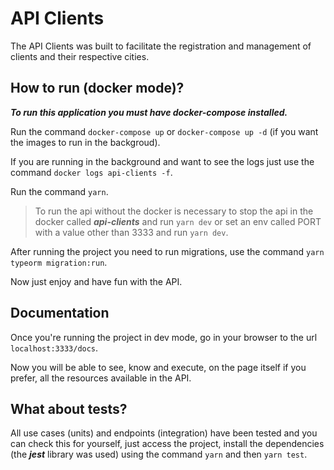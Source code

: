 # API Clients

The API Clients was built to facilitate the registration and management of clients and their respective cities. 

## How to run (docker mode)?

***To run this application you must have docker-compose installed.***

Run the command `docker-compose up` or `docker-compose up -d` (if you want the images to run in the backgroud).

If you are running in the background and want to see the logs just use the command `docker logs api-clients -f`.

Run the command `yarn`.

> To run the api without the docker is necessary to stop the api in the docker called ***api-clients*** and run `yarn dev` or set an env called PORT with a value other than 3333 and run `yarn dev`.

After running the project you need to run migrations, use the command `yarn typeorm migration:run`.

Now just enjoy and have fun with the API.

## Documentation

Once you're running the project in dev mode, go in your browser to the url `localhost:3333/docs`.

Now you will be able to see, know and execute, on the page itself if you prefer, all the resources available in the API.

## What about tests?

All use cases (units) and endpoints (integration) have been tested and you can check this for yourself, just access the project, install the dependencies (the ***jest*** library was used) using the command `yarn` and then `yarn test`.